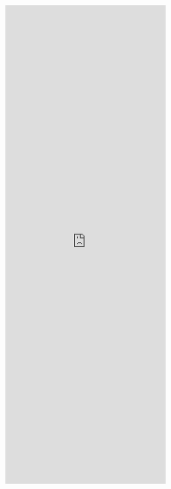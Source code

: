 <iframe title='DocumentCard Examples' src='https://fabricweb.z5.web.core.windows.net/pr-deploy-site/refs/pull/9333/merge/fabric-website-resources/dist/index.html#/examples/documentcard?docsExample=true' frameborder='no' width='100%' height='1500'>